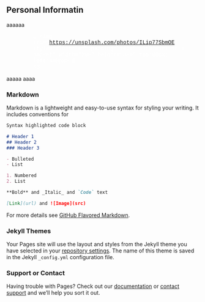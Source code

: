 ## Personal Informatin

aaaaaa <p style="margin-left: 70px;color:white;font-family:courier new,monospace;"> g <img src="https://unsplash.com/photos/ILip77SbmOE"  style="float:left;padding: 10px" alt="Girl in a jacket" width="200" height="300" top:80px; left:400px> d <br> 33 </p> 
aaaaa
aaaa

### Markdown

Markdown is a lightweight and easy-to-use syntax for styling your writing. It includes conventions for

```markdown
Syntax highlighted code block

# Header 1
## Header 2
### Header 3

- Bulleted
- List

1. Numbered
2. List

**Bold** and _Italic_ and `Code` text

[Link](url) and ![Image](src)
```

For more details see [GitHub Flavored Markdown](https://guides.github.com/features/mastering-markdown/).

### Jekyll Themes

Your Pages site will use the layout and styles from the Jekyll theme you have selected in your [repository settings](https://github.com/JakeMcAndrew221/JakeMcAndrew221.github.io/settings). The name of this theme is saved in the Jekyll `_config.yml` configuration file.

### Support or Contact

Having trouble with Pages? Check out our [documentation](https://help.github.com/categories/github-pages-basics/) or [contact support](https://github.com/contact) and we’ll help you sort it out.
